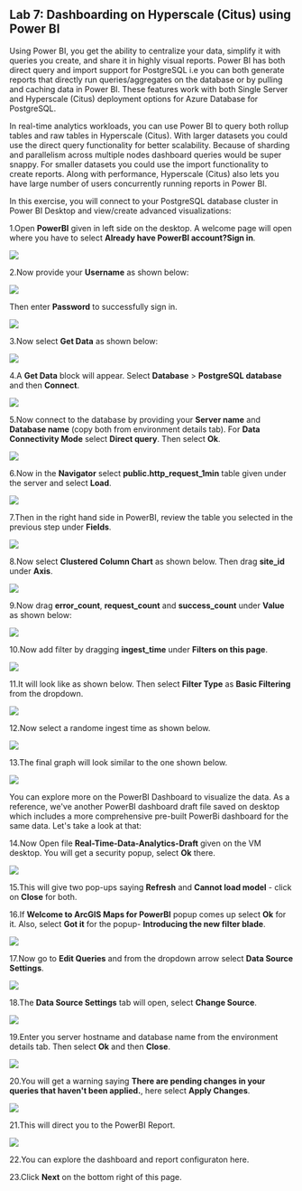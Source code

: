## **Lab 7: Dashboarding on Hyperscale (Citus) using Power BI**

Using Power BI, you get the ability to centralize your data, simplify it with queries you create, and share it in highly visual reports. Power BI has both direct query and import support for PostgreSQL i.e you can both generate reports that directly run queries/aggregates on the database or by pulling and caching data in Power BI. These features work with both Single Server and Hyperscale (Citus) deployment options for Azure Database for PostgreSQL.

In real-time analytics workloads, you can use Power BI to query both rollup tables and raw tables in Hyperscale (Citus). With larger datasets you could use the direct query functionality for better scalability. Because of sharding and parallelism across multiple nodes dashboard queries would be super snappy. For smaller datasets you could use the import functionality to create reports. Along with performance, Hyperscale (Citus) also lets you have large number of users concurrently running reports in Power BI.
 
In this exercise, you will connect to your PostgreSQL database cluster in Power BI Desktop and view/create advanced visualizations:

1.Open **PowerBI** given in left side on the desktop. A welcome page will open where you have to select **Already have PowerBI account?Sign in**.

![](images/citus1.png)

2.Now provide your **Username** as shown below:

 ![](images/powerbi10.png)

Then enter **Password** to successfully sign in.

 ![](images/powerbi8.png)

3.Now select **Get Data** as shown below:

 ![](images/citus4.png)

4.A **Get Data** block will appear. Select **Database** > **PostgreSQL database** and then **Connect**.

 ![](images/getdata1.png)

5.Now connect to the database by providing your **Server name** and **Database name** (copy both from environment details tab). For **Data Connectivity Mode** select **Direct query**. Then select **Ok**.

 ![](images/getdata2.png)

6.Now in the **Navigator** select **public.http_request_1min** table given under the server and select **Load**.

 ![](images/getdata3.png)

7.Then in the right hand side in PowerBI, review the table you selected in the previous step under **Fields**.

 ![](images/getdata4.png)

8.Now select **Clustered Column Chart** as shown below. Then drag **site_id** under **Axis**.

 ![](images/graph1.png)

9.Now drag **error_count**, **request_count** and **success_count** under **Value** as shown below:

 ![](images/graph2.png)

10.Now add filter by dragging **ingest_time** under **Filters on this page**.

 ![](images/graph3.png)

11.It will look like as shown below. Then select **Filter Type** as **Basic Filtering** from the dropdown.

 ![](images/graph4.png)

12.Now select a randome ingest time as shown below.

 ![](images/graph5.png)

13.The final graph will look similar to the one shown below.

 ![](images/graph6.png)

You can explore more on the PowerBI Dashboard to visualize the data. As a reference, we've another PowerBI dashboard draft file saved on desktop which includes a more comprehensive pre-built PowerBi dashboard for the same data. Let's take a look at that:

14.Now Open file **Real-Time-Data-Analytics-Draft** given on the VM desktop. You will get a security popup, select **Ok** there.

![](images/powerbi.png)

15.This will give two pop-ups saying **Refresh** and **Cannot load model** - click on **Close** for both.

16.If **Welcome to ArcGIS Maps for PowerBI** popup comes up select **Ok** for it. Also, select **Got it** for the popup- **Introducing the new filter blade**.

![](images/powerbi3.png)

17.Now go to **Edit Queries** and from the dropdown arrow select **Data Source Settings**.

![](images/datasource.png)

18.The **Data Source Settings** tab will open, select **Change Source**.

![](images/changesource.png)

19.Enter you server hostname and database name from the environment details tab. Then select **Ok** and then **Close**.

![](images/changesource1.png)

20.You will get a warning saying **There are pending changes in your queries that haven't been applied.**, here select **Apply Changes**.

![](images/applychanges.png)

21.This will direct you to the PowerBI Report.

![](images/citus0.png)

22.You can explore the dashboard and report configuraton here. 

23.Click **Next** on the bottom right of this page.
